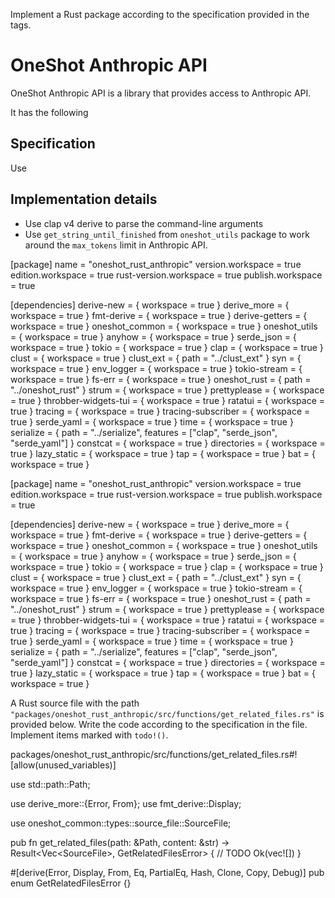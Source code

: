 Implement a Rust package according to the specification provided in the <readme> tags.


# OneShot Anthropic API

OneShot Anthropic API is a library that provides access to Anthropic API.

It has the following

## Specification

Use

## Implementation details

* Use clap v4 derive to parse the command-line arguments
* Use `get_string_until_finished` from `oneshot_utils` package to work around the `max_tokens` limit in Anthropic API.


[package]
name = "oneshot_rust_anthropic"
version.workspace = true
edition.workspace = true
rust-version.workspace = true
publish.workspace = true

[dependencies]
derive-new = { workspace = true }
derive_more = { workspace = true }
fmt-derive = { workspace = true }
derive-getters = { workspace = true }
oneshot_common = { workspace = true }
oneshot_utils = { workspace = true }
anyhow = { workspace = true }
serde_json = { workspace = true }
tokio = { workspace = true }
clap = { workspace = true }
clust = { workspace = true }
clust_ext = { path = "../clust_ext" }
syn = { workspace = true }
env_logger = { workspace = true }
tokio-stream = { workspace = true }
fs-err = { workspace = true }
oneshot_rust = { path = "../oneshot_rust" }
strum = { workspace = true }
prettyplease = { workspace = true }
throbber-widgets-tui = { workspace = true }
ratatui = { workspace = true }
tracing = { workspace = true }
tracing-subscriber = { workspace = true }
serde_yaml = { workspace = true }
time = { workspace = true }
serialize = { path = "../serialize", features = ["clap", "serde_json", "serde_yaml"] }
constcat = { workspace = true }
directories = { workspace = true }
lazy_static = { workspace = true }
tap = { workspace = true }
bat = { workspace = true }


[package]
name = "oneshot_rust_anthropic"
version.workspace = true
edition.workspace = true
rust-version.workspace = true
publish.workspace = true

[dependencies]
derive-new = { workspace = true }
derive_more = { workspace = true }
fmt-derive = { workspace = true }
derive-getters = { workspace = true }
oneshot_common = { workspace = true }
oneshot_utils = { workspace = true }
anyhow = { workspace = true }
serde_json = { workspace = true }
tokio = { workspace = true }
clap = { workspace = true }
clust = { workspace = true }
clust_ext = { path = "../clust_ext" }
syn = { workspace = true }
env_logger = { workspace = true }
tokio-stream = { workspace = true }
fs-err = { workspace = true }
oneshot_rust = { path = "../oneshot_rust" }
strum = { workspace = true }
prettyplease = { workspace = true }
throbber-widgets-tui = { workspace = true }
ratatui = { workspace = true }
tracing = { workspace = true }
tracing-subscriber = { workspace = true }
serde_yaml = { workspace = true }
time = { workspace = true }
serialize = { path = "../serialize", features = ["clap", "serde_json", "serde_yaml"] }
constcat = { workspace = true }
directories = { workspace = true }
lazy_static = { workspace = true }
tap = { workspace = true }
bat = { workspace = true }


A Rust source file with the path `"packages/oneshot_rust_anthropic/src/functions/get_related_files.rs"` is provided below. Write the code according to the specification in the file. Implement items marked with `todo!()`.

<?xml version="1.0" encoding="UTF-8"?><SourceFile><path_buf>packages/oneshot_rust_anthropic/src/functions/get_related_files.rs</path_buf><content>#![allow(unused_variables)]

use std::path::Path;

use derive_more::{Error, From};
use fmt_derive::Display;

use oneshot_common::types::source_file::SourceFile;

pub fn get_related_files(path: &amp;Path, content: &amp;str) -&gt; Result&lt;Vec&lt;SourceFile&gt;, GetRelatedFilesError&gt; {
    // TODO
    Ok(vec![])
}

#[derive(Error, Display, From, Eq, PartialEq, Hash, Clone, Copy, Debug)]
pub enum GetRelatedFilesError {}
</content></SourceFile>